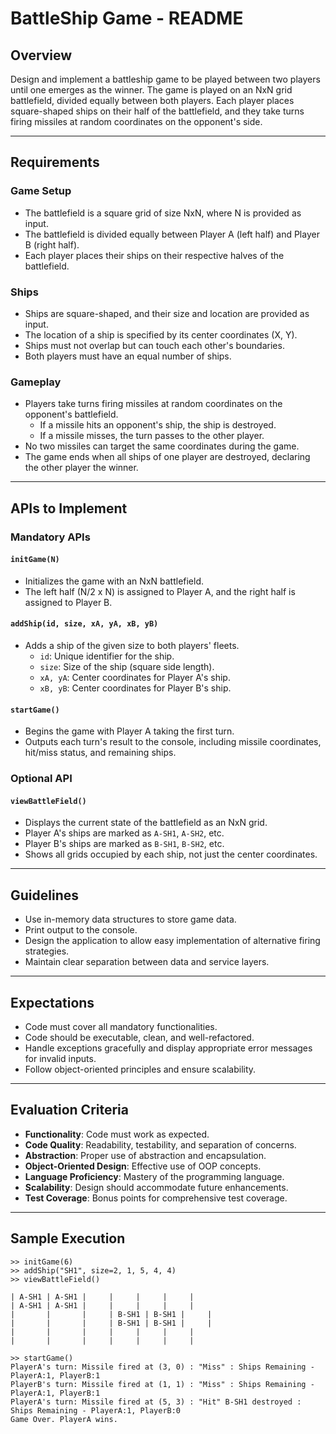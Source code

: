 # BattleShip Game - README

## Overview
Design and implement a battleship game to be played between two players until one emerges as the winner. The game is played on an NxN grid battlefield, divided equally between both players. Each player places square-shaped ships on their half of the battlefield, and they take turns firing missiles at random coordinates on the opponent's side.

---

## Requirements

### Game Setup
- The battlefield is a square grid of size NxN, where N is provided as input.
- The battlefield is divided equally between Player A (left half) and Player B (right half).
- Each player places their ships on their respective halves of the battlefield.

### Ships
- Ships are square-shaped, and their size and location are provided as input.
- The location of a ship is specified by its center coordinates (X, Y).
- Ships must not overlap but can touch each other's boundaries.
- Both players must have an equal number of ships.

### Gameplay
- Players take turns firing missiles at random coordinates on the opponent's battlefield.
    - If a missile hits an opponent's ship, the ship is destroyed.
    - If a missile misses, the turn passes to the other player.
- No two missiles can target the same coordinates during the game.
- The game ends when all ships of one player are destroyed, declaring the other player the winner.

---

## APIs to Implement

### Mandatory APIs

#### `initGame(N)`
- Initializes the game with an NxN battlefield.
- The left half (N/2 x N) is assigned to Player A, and the right half is assigned to Player B.

#### `addShip(id, size, xA, yA, xB, yB)`
- Adds a ship of the given size to both players' fleets.
    - `id`: Unique identifier for the ship.
    - `size`: Size of the ship (square side length).
    - `xA, yA`: Center coordinates for Player A's ship.
    - `xB, yB`: Center coordinates for Player B's ship.

#### `startGame()`
- Begins the game with Player A taking the first turn.
- Outputs each turn's result to the console, including missile coordinates, hit/miss status, and remaining ships.

### Optional API

#### `viewBattleField()`
- Displays the current state of the battlefield as an NxN grid.
- Player A's ships are marked as `A-SH1`, `A-SH2`, etc.
- Player B's ships are marked as `B-SH1`, `B-SH2`, etc.
- Shows all grids occupied by each ship, not just the center coordinates.

---

## Guidelines
- Use in-memory data structures to store game data.
- Print output to the console.
- Design the application to allow easy implementation of alternative firing strategies.
- Maintain clear separation between data and service layers.

---

## Expectations
- Code must cover all mandatory functionalities.
- Code should be executable, clean, and well-refactored.
- Handle exceptions gracefully and display appropriate error messages for invalid inputs.
- Follow object-oriented principles and ensure scalability.

---

## Evaluation Criteria
- **Functionality**: Code must work as expected.
- **Code Quality**: Readability, testability, and separation of concerns.
- **Abstraction**: Proper use of abstraction and encapsulation.
- **Object-Oriented Design**: Effective use of OOP concepts.
- **Language Proficiency**: Mastery of the programming language.
- **Scalability**: Design should accommodate future enhancements.
- **Test Coverage**: Bonus points for comprehensive test coverage.

---

## Sample Execution

```plaintext
>> initGame(6)
>> addShip("SH1", size=2, 1, 5, 4, 4)
>> viewBattleField()

| A-SH1 | A-SH1 |     |     |     |     |
| A-SH1 | A-SH1 |     |     |     |     |
|       |       |     | B-SH1 | B-SH1 |     |
|       |       |     | B-SH1 | B-SH1 |     |
|       |       |     |     |     |     |
|       |       |     |     |     |     |

>> startGame()
PlayerA's turn: Missile fired at (3, 0) : "Miss" : Ships Remaining - PlayerA:1, PlayerB:1
PlayerB's turn: Missile fired at (1, 1) : "Miss" : Ships Remaining - PlayerA:1, PlayerB:1
PlayerA's turn: Missile fired at (5, 3) : "Hit" B-SH1 destroyed : Ships Remaining - PlayerA:1, PlayerB:0
Game Over. PlayerA wins.
```